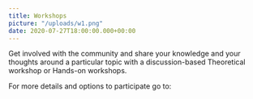 ```yaml
---
title: Workshops
picture: "/uploads/w1.png"
date: 2020-07-27T18:00:00.000+00:00
---
```


Get involved with the community and share your 
knowledge and your thoughts around a particular 
topic with a discussion-based Theoretical workshop 
or Hands-on workshops. 

For more details and options to participate go to:

